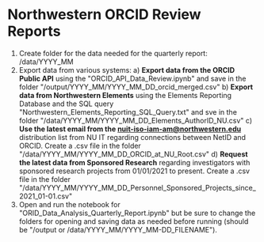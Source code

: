 # Northwestern ORCID Review Reports

1. Create folder for the data needed for the quarterly report: /data/YYYY_MM 
2. Export data from various systems:
   a) **Export data from the ORCID Public API** using the "ORCID_API_Data_Review.ipynb" and save in the folder "/output/YYYY_MM/YYYY_MM_DD_orcid_merged.csv"
   b) **Export data from Northwestern Elements** using the Elements Reporting Database and the SQL query "Northwestern_Elements_Reporting_SQL_Query.txt" and sve in the folder "/data/YYYY_MM/YYYY_MM_DD_Elements_AuthorID_NU.csv"
   c) **Use the latest email from the nuit-iso-iam-am@northwestern.edu** distribution list from NU IT regarding connections between NetID and ORCID. Create a .csv file in the folder "/data/YYYY_MM/YYYY_MM_DD_ORCID_at_NU_Root.csv"
   d) **Request the latest data from Sponsored Research** regarding investigators with sponsored research projects from 01/01/2021 to present. Create a .csv file in the folder "/data/YYYY_MM/YYYY_MM_DD_Personnel_Sponsored_Projects_since_2021_01-01.csv" 
3. Open and run the notebook for "ORID_Data_Analysis_Quarterly_Report.ipynb" but be sure to change the folders for opening and saving data as needed before running (should be "/output or /data/YYYY_MM/YYYY_MM-DD_FILENAME"). 
